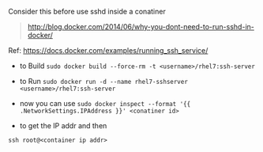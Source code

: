 Consider this before use sshd inside a conatiner
> http://blog.docker.com/2014/06/why-you-dont-need-to-run-sshd-in-docker/

Ref: https://docs.docker.com/examples/running_ssh_service/ 

* to Build
```sudo docker build --force-rm -t <username>/rhel7:ssh-server```
 
* to Run
```sudo docker run -d --name rhel7-sshserver  <username>/rhel7:ssh-server```

* now you can use
```sudo docker inspect --format '{{ .NetworkSettings.IPAddress }}' <conatiner id>```

* to get the IP addr and then

`ssh root@<container ip addr>`
